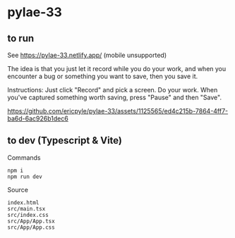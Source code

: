 # pylae-33


## to run

See https://pylae-33.netlify.app/ (mobile unsupported)

The idea is that you just let it record while you do your work, and when you encounter a bug or something you want to save, then you save it.

Instructions: Just click "Record" and pick a screen. Do your work. When you've captured something worth saving, press "Pause" and then "Save".

https://github.com/ericpyle/pylae-33/assets/1125565/ed4c215b-7864-4ff7-ba6d-6ac926b1dec6


## to dev (Typescript & Vite)

Commands
```
npm i
npm run dev
```

Source
``` 
index.html
src/main.tsx
src/index.css
src/App/App.tsx
src/App/App.css
```
